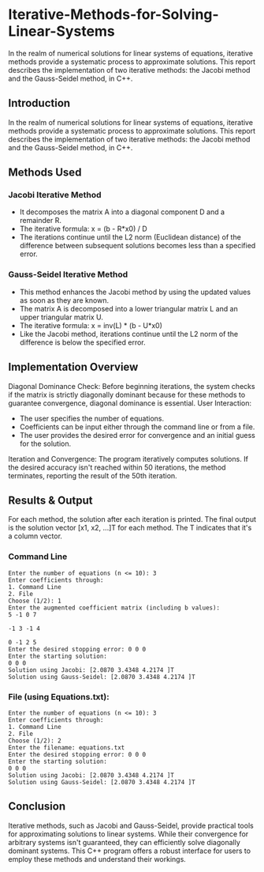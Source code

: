 # Iterative-Methods-for-Solving-Linear-Systems
In the realm of numerical solutions for linear systems of equations, iterative methods provide a systematic process to approximate solutions. This report describes the implementation of two iterative methods: the Jacobi method and the Gauss-Seidel method, in C++.


## Introduction

In the realm of numerical solutions for linear systems of equations, iterative methods provide a systematic process to approximate solutions. This report describes the implementation of two iterative methods: the Jacobi method and the Gauss-Seidel method, in C++.


## Methods Used


### Jacobi Iterative Method

- It decomposes the matrix A into a diagonal component D and a remainder R.
- The iterative formula: x = (b - R*x0) / D
- The iterations continue until the L2 norm (Euclidean distance) of the difference between subsequent solutions becomes less than a specified error.


### Gauss-Seidel Iterative Method

- This method enhances the Jacobi method by using the updated values as soon as they are known.
- The matrix A is decomposed into a lower triangular matrix L and an upper triangular matrix U.
- The iterative formula: x = inv(L) * (b - U*x0)
- Like the Jacobi method, iterations continue until the L2 norm of the difference is below the specified error.


## Implementation Overview
Diagonal Dominance Check: Before beginning iterations, the system checks if the matrix is strictly diagonally dominant because for these methods to guarantee convergence, diagonal dominance is essential.
User Interaction:
- The user specifies the number of equations.
- Coefficients can be input either through the command line or from a file.
- The user provides the desired error for convergence and an initial guess for the solution.

  
Iteration and Convergence: The program iteratively computes solutions. If the desired accuracy isn't reached within 50 iterations, the method terminates, reporting the result of the 50th iteration.


## Results & Output


For each method, the solution after each iteration is printed. The final output is the solution vector [x1, x2, ...]T for each method. The T indicates that it's a column vector.


### Command Line
```
Enter the number of equations (n <= 10): 3
Enter coefficients through:
1. Command Line
2. File
Choose (1/2): 1
Enter the augmented coefficient matrix (including b values):
5 -1 0 7

-1 3 -1 4

0 -1 2 5
Enter the desired stopping error: 0 0 0
Enter the starting solution:
0 0 0
Solution using Jacobi: [2.0870 3.4348 4.2174 ]T
Solution using Gauss-Seidel: [2.0870 3.4348 4.2174 ]T
```


### File (using Equations.txt):

```
Enter the number of equations (n <= 10): 3
Enter coefficients through:
1. Command Line
2. File
Choose (1/2): 2
Enter the filename: equations.txt
Enter the desired stopping error: 0 0 0
Enter the starting solution:
0 0 0
Solution using Jacobi: [2.0870 3.4348 4.2174 ]T
Solution using Gauss-Seidel: [2.0870 3.4348 4.2174 ]T
```

## Conclusion

Iterative methods, such as Jacobi and Gauss-Seidel, provide practical tools for approximating solutions to linear systems. While their convergence for arbitrary systems isn't guaranteed, they can efficiently solve diagonally dominant systems. This C++ program offers a robust interface for users to employ these methods and understand their workings.

